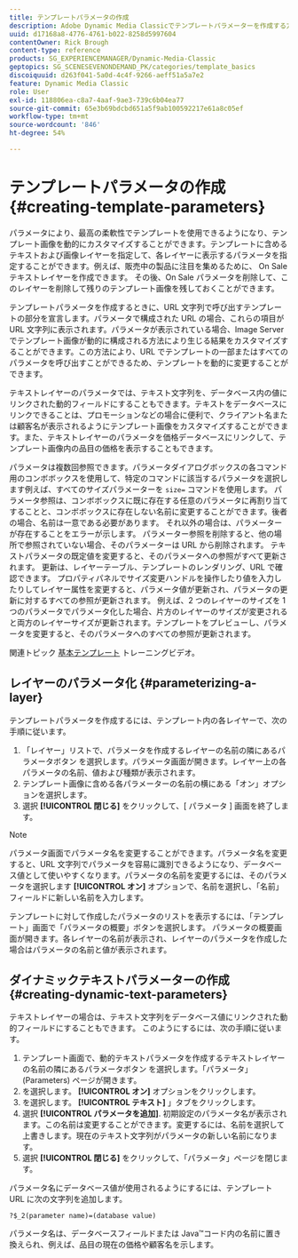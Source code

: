 ```yaml
---
title: テンプレートパラメータの作成
description: Adobe Dynamic Media Classicでテンプレートパラメーターを作成する方法を説明します。
uuid: d17168a8-4776-4761-b022-8258d5997604
contentOwner: Rick Brough
content-type: reference
products: SG_EXPERIENCEMANAGER/Dynamic-Media-Classic
geptopics: SG_SCENESEVENONDEMAND_PK/categories/template_basics
discoiquuid: d263f041-5a0d-4c4f-9266-aeff51a5a7e2
feature: Dynamic Media Classic
role: User
exl-id: 118806ea-c8a7-4aaf-9ae3-739c6b04ea77
source-git-commit: 65e3b69bdcbd651a5f9ab100592217e61a8c05ef
workflow-type: tm+mt
source-wordcount: '846'
ht-degree: 54%

---
```


# テンプレートパラメータの作成{#creating-template-parameters}

パラメータにより、最高の柔軟性でテンプレートを使用できるようになり、テンプレート画像を動的にカスタマイズすることができます。テンプレートに含めるテキストおよび画像レイヤーを指定して、各レイヤーに表示するパラメータを指定することができます。例えば、販売中の製品に注目を集めるために、 On Sale テキストレイヤーを作成できます。 その後、On Sale パラメータを削除して、このレイヤーを削除して残りのテンプレート画像を残しておくことができます。

テンプレートパラメータを作成するときに、URL 文字列で呼び出すテンプレートの部分を宣言します。パラメータで構成された URL の場合、これらの項目が URL 文字列に表示されます。パラメータが表示されている場合、Image Server でテンプレート画像が動的に構成される方法により生じる結果をカスタマイズすることができます。この方法により、URL でテンプレートの一部またはすべてのパラメータを呼び出すことができるため、テンプレートを動的に変更することができます。

テキストレイヤーのパラメータでは、テキスト文字列を、データベース内の値にリンクされた動的フィールドにすることもできます。テキストをデータベースにリンクできることは、プロモーションなどの場合に便利で、クライアント名または顧客名が表示されるようにテンプレート画像をカスタマイズすることができます。また、テキストレイヤーのパラメータを価格データベースにリンクして、テンプレート画像内の品目の価格を表示することもできます。

パラメータは複数回参照できます。パラメータダイアログボックスの各コマンド用のコンボボックスを使用して、特定のコマンドに該当するパラメータを選択します例えば、すべてのサイズパラメーターを `size=` コマンドを使用します。 パラメータ参照は、コンボボックスに既に存在する任意のパラメータに再割り当てすることと、コンボボックスに存在しない名前に変更することができます。後者の場合、名前は一意である必要があります。 それ以外の場合は、パラメーターが存在することをエラーが示します。 パラメーター参照を削除すると、他の場所で参照されていない場合、そのパラメーターは URL から削除されます。 テキストパラメータの既定値を変更すると、そのパラメータへの参照がすべて更新されます。 更新は、レイヤーテーブル、テンプレートのレンダリング、URL で確認できます。 プロパティパネルでサイズ変更ハンドルを操作したり値を入力したりしてレイヤー属性を変更すると、パラメータ値が更新され、パラメータの更新に対するすべての参照が更新されます。 例えば、2 つのレイヤーのサイズを 1 つのパラメータでパラメータ化した場合、片方のレイヤーのサイズが変更されると両方のレイヤーサイズが更新されます。テンプレートをプレビューし、パラメータを変更すると、そのパラメータへのすべての参照が更新されます。

関連トピック [基本テンプレート](https://s7d5.scene7.com/s7viewers/html5/VideoViewer.html?videoserverurl=https://s7d5.scene7.com/is/content/&amp;emailurl=https://s7d5.scene7.com/s7/emailFriend&amp;serverUrl=https://s7d5.scene7.com/is/image/&amp;config=Scene7SharedAssets/Universal_HTML5_Video&amp;contenturl=https://s7d5.scene7.com/skins/&amp;asset=S7tutorials/553_Template%20Basics_converted%20renamed_Dynamic%20Banners-AVS) トレーニングビデオ。

## レイヤーのパラメータ化 {#parameterizing-a-layer}

テンプレートパラメータを作成するには、テンプレート内の各レイヤーで、次の手順に従います。

1. 「レイヤー」リストで、パラメータを作成するレイヤーの名前の隣にあるパラメータボタン  を選択します。パラメータ画面が開きます。レイヤー上の各パラメータの名前、値および種類が表示されます。
1. テンプレート画像に含める各パラメーターの名前の横にある「オン」オプションを選択します。
1. 選択 **[!UICONTROL 閉じる]** をクリックして、[ パラメータ ] 画面を終了します。

>[!NOTE]
>
>パラメータ画面でパラメータ名を変更することができます。パラメータ名を変更すると、URL 文字列でパラメータを容易に識別できるようになり、データベース値として使いやすくなります。パラメータの名前を変更するには、そのパラメータを選択します **[!UICONTROL オン]** オプションで、名前を選択し、「名前」フィールドに新しい名前を入力します。

テンプレートに対して作成したパラメータのリストを表示するには、「テンプレート」画面で「パラメータの概要」ボタンを選択します。 パラメータの概要画面が開きます。各レイヤーの名前が表示され、レイヤーのパラメータを作成した場合はパラメータの名前と値が表示されます。

## ダイナミックテキストパラメーターの作成 {#creating-dynamic-text-parameters}

テキストレイヤーの場合は、テキスト文字列をデータベース値にリンクされた動的フィールドにすることもできます。 このようにするには、次の手順に従います。

1. テンプレート画面で、動的テキストパラメータを作成するテキストレイヤーの名前の隣にあるパラメータボタン  を選択します。「パラメータ」(Parameters) ページが開きます。
1. を選択します。 **[!UICONTROL オン]** オプションをクリックします。
1. を選択します。 **[!UICONTROL テキスト]** 」タブをクリックします。
1. 選択 **[!UICONTROL パラメータを追加]**. 初期設定のパラメータ名が表示されます。この名前は変更することができます。変更するには、名前を選択して上書きします。現在のテキスト文字列がパラメータの新しい名前になります。
1. 選択 **[!UICONTROL 閉じる]** をクリックして、「パラメータ」ページを閉じます。

パラメータ名にデータベース値が使用されるようにするには、テンプレート URL に次の文字列を追加します。

```as3
?$_2(parameter name)=(database value)
```

パラメータ名は、データベースフィールドまたは Java™コード内の名前に置き換えられ、例えば、品目の現在の価格や顧客名を示します。
